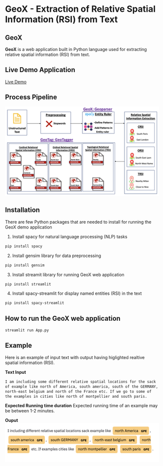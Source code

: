 # GeoX - Extraction of Relative Spatial Information (RSI) from Text

## GeoX

**GeoX** is a web application built in Python language used for extracting relative spatial information (RSI) from text. 

## Live Demo Application 

[Live Demo](https://share.streamlit.io/anonymous-agile/rsi_parser/main/App.py)

## Process Pipeline

![Process Pipeline](rsi_process_pipeline_latest.png)

## Installation
There are few Python packages that are needed to install for running the GeoX demo application

1. Install spacy for natural language processing (NLP) tasks 
```sh
pip install spacy
```
2. Install gensim library for data preprocessing
```sh
pip install gensim
```
3. Install streamit library for running GeoX web application 
```sh
pip install streamlit
```
4. Install spacy-streamlit for display named entities (RSI) in the text 
```sh
pip install spacy-streamlit
```

## How to run the GeoX web application

```sh
streamlit run App.py
```

## Example 

Here is an example of input text with output having higlighted realtive spatial information (RSI).

**Text Input**
```
I am including some different relative spatial locations for the sack of example like north of America, south america, south of the GERMANY, north-east belgium and north of the France etc. If we go to some of the examples in cities like north of montpellier and south paris. 
```

**Expected Running time duration**
Expected running time of an example may be between 1-2 minutes. 


**Ouput**
![Example Output](example_rsi.png)
